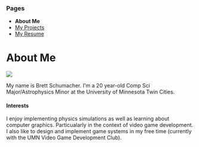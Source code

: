 ### Pages
- **About Me**
- [My Projects](/Portfolio/Projects/)
- [My Resume](/Portfolio/Resume.pdf)

# About Me

![](https://user-images.githubusercontent.com/66701198/138022866-2e05cead-6bd3-4b72-8d50-a53a98d427a2.png)

My name is Brett Schumacher. I'm a 20 year-old Comp Sci Major/Astrophysics Minor at the University of Minnesota Twin Cities.

#### Interests

I enjoy implementing physics simulations as well as learning about computer graphics. Particualarly in the context of video game development. I also like to design and implement game systems in my free time (currently with the UMN Video Game Development Club).

